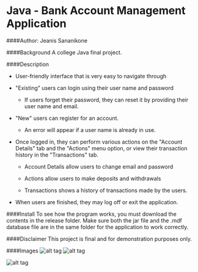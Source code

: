 # Java - Bank Account Management Application
####Author: Jeanis Sananikone

####Background
A college Java final project.

####Description
* User-friendly interface that is very easy to navigate through

* "Existing" users can login using their user name and password
	
	- If users forget their password, they can reset it by providing their 
		user name and email.
	
* "New" users can register for an account.
	
	- An error will appear if a user name is already in use.
		
* Once logged in, they can perform various actions on the "Account Details" 
	  tab and the "Actions" menu option, or view their transaction history in the 
	  "Transactions" tab.
	  
	- Account Details allow users to change email and password
		
	- Actions allow users to make deposits and withdrawals
		
	- Transactions shows a history of transactions made by the users.
		
* When users are finished, they may log off or exit the application.

####Install
To see how the program works, you must download the contents in the release 
	folder. Make sure both the jar file and the .mdf database file are in the same 
	folder for the application to work correctly.
	
####Disclaimer
This project is final and for demonstration purposes only.

####Images
![alt tag](https://lh3.googleusercontent.com/AaRtRsQeBtxAcl-g4VL805FET2Y6wAdTB3V8vATfVg=w380-h184-no)
![alt tag](https://lh3.googleusercontent.com/ZDOlRS5eHAyD88Uf2bADNEcVwLfitTqpAvkFTnSETg=w447-h316-no)

![alt tag](https://lh3.googleusercontent.com/P0t92n8qJ7t--SvyyQ5Z86wkFmPYNbYZ4w0XbW449Q=w645-h517-no)
